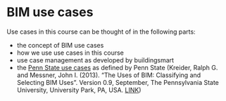 # BIM use cases

Use cases in this course can be thought of in the following parts:
* the concept of BIM use cases
* how we use use cases in this course
* use case management as developed by buildingsmart
* the [Penn State use cases](/Uses/PennState) as defined by Penn State (Kreider, Ralph G. and Messner, John I. (2013). “The Uses of BIM: Classifying and Selecting BIM Uses”. 
Version 0.9, September, The Pennsylvania State University, University Park, PA, USA. [LINK](http://bim.psu.edu))
